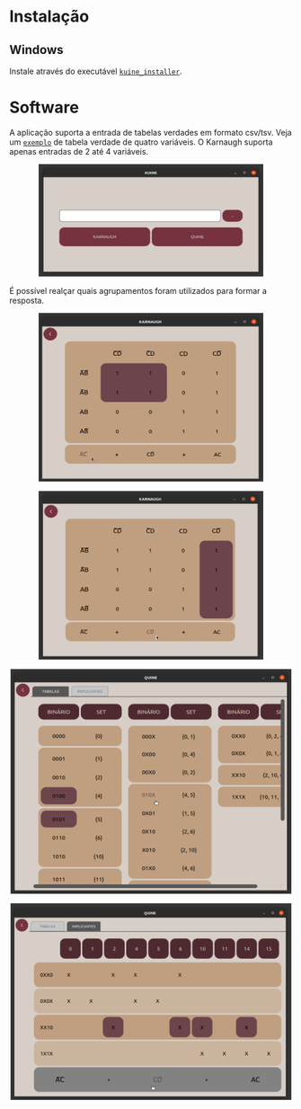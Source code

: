 # Instalação

## Windows

Instale através do executável [`kuine_installer`](https://github.com/luanaccampos/kuine/blob/main/windows/kuine_installer.exe).

# Software

A aplicação suporta a entrada de tabelas verdades em formato csv/tsv. Veja um [`exemplo`](https://github.com/luanaccampos/kuine/blob/main/windows/tabela4var.csv) de tabela verdade de quatro variáveis. O Karnaugh suporta apenas entradas de 2 até 4 variáveis.

<p align="center">
  <img width=400 height=200 src="https://github.com/luanaccampos/kuine/blob/main/imgs/exemplo4.png">
</p>

É possível realçar quais agrupamentos foram utilizados para formar a resposta.

<p align="center">
  <img width=400 height=300 src="https://github.com/luanaccampos/kuine/blob/main/imgs/exemplo5.png">
</p>

<p align="center">
  <img width=400 height=300 src="https://github.com/luanaccampos/kuine/blob/main/imgs/exemplo6.png">
</p>

<p align="center">
  <img width=500 height=400 src="https://github.com/luanaccampos/kuine/blob/main/imgs/exemplo7.png">
</p>

<p align="center">
  <img width=500 height=350 src="https://github.com/luanaccampos/kuine/blob/main/imgs/exemplo8.png">
</p>
